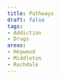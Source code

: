 ```yaml
---
title: Pathways
draft: false
tags:
- Addiction
- Drugs
areas:
- Heywood
- Middleton
- Rochdale
---
```


